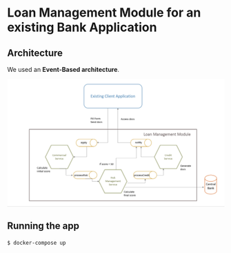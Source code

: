# Loan Management Module for an existing Bank Application

## Architecture

We used an **Event-Based architecture**.

![architecture](https://raw.githubusercontent.com/ShathaCodes/LoanManagementModule/main/architecture.PNG)


## Running the app

```
$ docker-compose up
```


